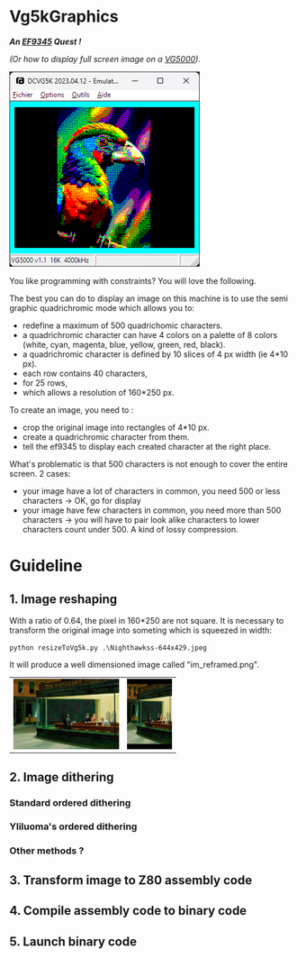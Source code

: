# Vg5kGraphics
**_An [EF9345](https://en.wikipedia.org/wiki/Thomson_EF9345) Quest !_**

_(Or how to display full screen image on a [VG5000](https://en.wikipedia.org/wiki/Philips_VG5000))._

![Exotic](/images/exotic_parrot.png)

You like programming with constraints? You will love the following. 

The best you can do to display an image on this machine is to use the semi graphic quadrichromic mode which allows you to:
- redefine a maximum of 500 quadrichomic characters.
- a quadrichromic character can have 4 colors on a palette of 8 colors (white, cyan, magenta, blue, yellow, green, red, black).
- a quadrichromic character is defined by 10 slices of 4 px width (ie 4*10 px).
- each row contains 40 characters,
- for 25 rows,
- which allows a resolution of 160*250 px.

To create an image, you need to :
- crop the original image into rectangles of 4*10 px.
- create a quadrichromic character from them.
- tell the ef9345 to display each created character at the right place.

What's problematic is that 500 characters is not enough to cover the entire screen. 2 cases: 
- your image have a lot of characters in common, you need 500 or less characters -> OK, go for display
- your image have few characters in common, you need more than 500 characters -> you will have to pair look alike characters to lower characters count under 500. 
A kind of lossy compression.

# Guideline
## 1. Image reshaping
With a ratio of 0.64, the pixel in 160*250 are not square. It is necessary to transform the original image into someting which is squeezed in width:
```code
python resizeToVg5k.py .\Nighthawkss-644x429.jpeg
```
It will produce a well dimensioned image called "im_reframed.png".

<table>
<tr>
    <td><img src="images/Nighthawkss-644x429.jpeg" height="125"></td>
    <td><img src="images/nightawks_im_reframed.png" height="125"></td>
</tr>
</table>

## 2. Image dithering
### Standard ordered dithering
### Yliluoma's ordered dithering
### Other methods ?

## 3. Transform image to Z80 assembly code

## 4. Compile assembly code to binary code

## 5. Launch binary code
